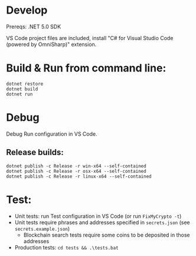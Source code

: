 # Develop

Prereqs: .NET 5.0 SDK

VS Code project files are included, install "C# for Visual Studio Code (powered by OmniSharp)" extension.

# Build & Run from command line:

    dotnet restore
    dotnet build
    dotnet run

# Debug

Debug Run configuration in VS Code.

## Release builds:

    dotnet publish -c Release -r win-x64 --self-contained
    dotnet publish -c Release -r osx-x64 --self-contained
    dotnet publish -c Release -r linux-x64 --self-contained

# Test:

* Unit tests: run Test configuration in VS Code (or run `FixMyCrypto -t`)
* Unit tests require phrases and addresses specified in `secrets.json` (see `secrets.example.json`)
    * Blockchain search tests require some coins to be deposited in those addresses
* Production tests: `cd tests && .\tests.bat`
